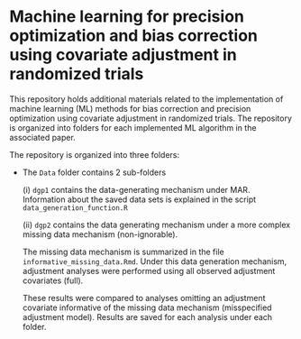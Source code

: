 # Machine learning for precision optimization and bias correction using covariate adjustment in randomized trials

This repository holds additional materials related to the implementation of machine learning (ML) methods for bias correction and precision optimization using covariate adjustment in randomized trials. The repository is organized into folders for each implemented ML algorithm in the associated paper.

The repository is organized into three folders:

- The `Data` folder contains 2 sub-folders
  
  (i) `dgp1` contains the data-generating mechanism under MAR. Information about the saved data sets is explained in the script `data_generation_function.R`
    
  (ii) `dgp2` contains the data generating mechanism under a more complex missing data mechanism (non-ignorable).

  The missing data mechanism is summarized in the file `informative_missing_data.Rmd`. Under this data generation mechanism, adjustment analyses were performed using all observed adjustment covariates (full).

  These results were compared to analyses omitting an adjustment covariate informative of the missing data mechanism (misspecified adjustment model). Results are saved for each analysis under each folder. 
